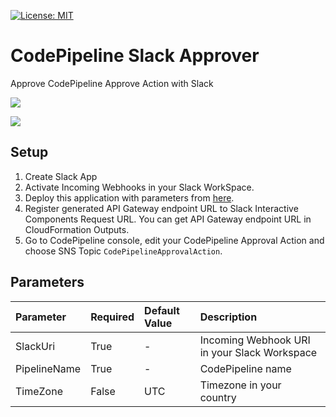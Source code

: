 [![License: MIT](https://img.shields.io/badge/License-MIT-yellow.svg)](https://opensource.org/licenses/MIT)

# CodePipeline Slack Approver

Approve CodePipeline Approve Action with Slack

![](https://github.com/ykarakita/code-pipeline-slack-approver/raw/master/images/screen_shot_01.png)

![](https://github.com/ykarakita/code-pipeline-slack-approver/raw/master/images/screen_shot_03.png)

## Setup
1. Create Slack App
1. Activate Incoming Webhooks in your Slack WorkSpace.
1. Deploy this application with parameters from [here](https://serverlessrepo.aws.amazon.com/applications/arn:aws:serverlessrepo:us-east-1:524176662322:applications~CodePipelineSlackApprover).
1. Register generated API Gateway endpoint URL to Slack Interactive Components Request URL. You can get API Gateway endpoint URL in CloudFormation Outputs.
1. Go to CodePipeline console, edit your CodePipeline Approval Action and choose SNS Topic `CodePipelineApprovalAction`.

## Parameters
| Parameter | Required | Default Value | Description |
| :--- | :--- | :--- | :--- |
| SlackUri | True | - | Incoming Webhook URI in your Slack Workspace |
| PipelineName | True | - | CodePipeline name |
| TimeZone | False | UTC | Timezone in your country |

